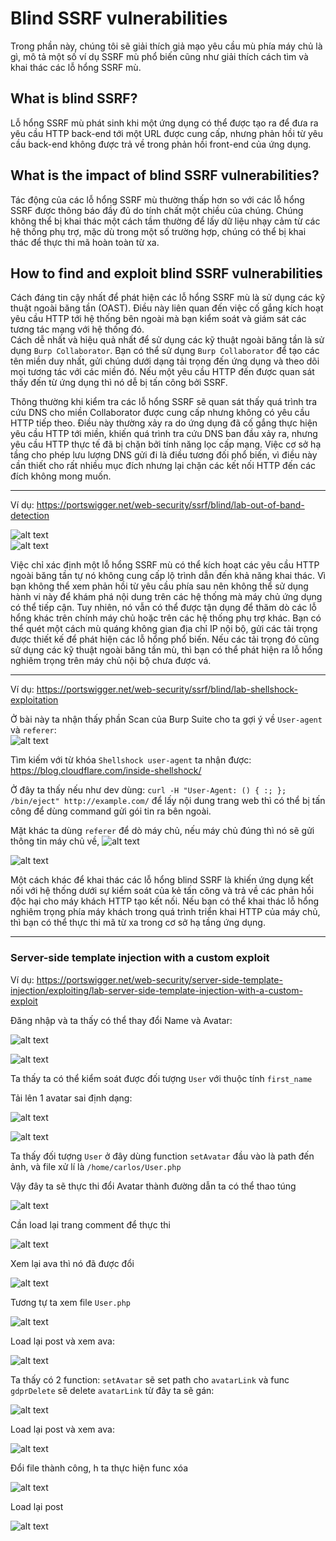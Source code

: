 # Blind SSRF vulnerabilities
Trong phần này, chúng tôi sẽ giải thích giả mạo yêu cầu mù phía máy chủ là gì, mô tả một số ví dụ SSRF mù phổ biến cũng như giải thích cách tìm và khai thác các lỗ hổng SSRF mù.
## What is blind SSRF?
Lỗ hổng SSRF mù phát sinh khi một ứng dụng có thể được tạo ra để đưa ra yêu cầu HTTP back-end tới một URL được cung cấp, nhưng phản hồi từ yêu cầu back-end không được trả về trong phản hồi front-end của ứng dụng.
## What is the impact of blind SSRF vulnerabilities?
Tác động của các lỗ hổng SSRF mù thường thấp hơn so với các lỗ hổng SSRF được thông báo đầy đủ do tính chất một chiều của chúng. Chúng không thể bị khai thác một cách tầm thường để lấy dữ liệu nhạy cảm từ các hệ thống phụ trợ, mặc dù trong một số trường hợp, chúng có thể bị khai thác để thực thi mã hoàn toàn từ xa.
## How to find and exploit blind SSRF vulnerabilities
Cách đáng tin cậy nhất để phát hiện các lỗ hổng SSRF mù là sử dụng các kỹ thuật ngoài băng tần (OAST). Điều này liên quan đến việc cố gắng kích hoạt yêu cầu HTTP tới hệ thống bên ngoài mà bạn kiểm soát và giám sát các tương tác mạng với hệ thống đó.\
Cách dễ nhất và hiệu quả nhất để sử dụng các kỹ thuật ngoài băng tần là sử dụng `Burp Collaborator`. Bạn có thể sử dụng `Burp Collaborator` để tạo các tên miền duy nhất, gửi chúng dưới dạng tải trọng đến ứng dụng và theo dõi mọi tương tác với các miền đó. Nếu một yêu cầu HTTP đến được quan sát thấy đến từ ứng dụng thì nó dễ bị tấn công bởi SSRF.

Thông thường khi kiểm tra các lỗ hổng SSRF sẽ quan sát thấy quá trình tra cứu DNS cho miền Collaborator được cung cấp nhưng không có yêu cầu HTTP tiếp theo. Điều này thường xảy ra do ứng dụng đã cố gắng thực hiện yêu cầu HTTP tới miền, khiến quá trình tra cứu DNS ban đầu xảy ra, nhưng yêu cầu HTTP thực tế đã bị chặn bởi tính năng lọc cấp mạng. Việc cơ sở hạ tầng cho phép lưu lượng DNS gửi đi là điều tương đối phổ biến, vì điều này cần thiết cho rất nhiều mục đích nhưng lại chặn các kết nối HTTP đến các đích không mong muốn.

---

Ví dụ: https://portswigger.net/web-security/ssrf/blind/lab-out-of-band-detection

![alt text](image-8.png)\
![alt text](image-9.png)

Việc chỉ xác định một lỗ hổng SSRF mù có thể kích hoạt các yêu cầu HTTP ngoài băng tần tự nó không cung cấp lộ trình dẫn đến khả năng khai thác. Vì bạn không thể xem phản hồi từ yêu cầu phía sau nên không thể sử dụng hành vi này để khám phá nội dung trên các hệ thống mà máy chủ ứng dụng có thể tiếp cận. Tuy nhiên, nó vẫn có thể được tận dụng để thăm dò các lỗ hổng khác trên chính máy chủ hoặc trên các hệ thống phụ trợ khác. Bạn có thể quét một cách mù quáng không gian địa chỉ IP nội bộ, gửi các tải trọng được thiết kế để phát hiện các lỗ hổng phổ biến. Nếu các tải trọng đó cũng sử dụng các kỹ thuật ngoài băng tần mù, thì bạn có thể phát hiện ra lỗ hổng nghiêm trọng trên máy chủ nội bộ chưa được vá.

---

Ví dụ: https://portswigger.net/web-security/ssrf/blind/lab-shellshock-exploitation

Ở bài này ta nhận thấy phần Scan của Burp Suite cho ta gợi ý về `User-agent` và `referer`:\
![alt text](image-10.png)

Tìm kiếm với từ khóa `Shellshock user-agent` ta nhận được: https://blog.cloudflare.com/inside-shellshock/

Ở đây ta thấy nếu như dev dùng: `curl -H "User-Agent: () { :; }; /bin/eject" http://example.com/` để lấy nội dung trang web thì có thể bị tấn công để dùng command gửi gói tin ra bên ngoài.

Mặt khác ta dùng `referer` để dò máy chủ, nếu máy chủ đúng thì nó sẽ gửi thông tin máy chủ về, 
![alt text](image-13.png)

![alt text](image-12.png)


Một cách khác để khai thác các lỗ hổng blind SSRF là khiến ứng dụng kết nối với hệ thống dưới sự kiểm soát của kẻ tấn công và trả về các phản hồi độc hại cho máy khách HTTP tạo kết nối. Nếu bạn có thể khai thác lỗ hổng nghiêm trọng phía máy khách trong quá trình triển khai HTTP của máy chủ, thì bạn có thể thực thi mã từ xa trong cơ sở hạ tầng ứng dụng.

---

### Server-side template injection with a custom exploit

Ví dụ: https://portswigger.net/web-security/server-side-template-injection/exploiting/lab-server-side-template-injection-with-a-custom-exploit

Đăng nhập và ta thấy có thể thay đổi Name và Avatar:

![alt text](image-14.png)

![alt text](image-15.png)

Ta thấy ta có thể kiểm soát được đối tượng `User` với thuộc tính `first_name`

Tải lên 1 avatar sai định dạng:

![alt text](image-16.png)

![alt text](image-17.png)

Ta thấy đối tượng `User` ở đây dùng function `setAvatar` đầu vào là path đến ảnh, và file xử lí là `/home/carlos/User.php`

Vậy đây ta sẽ thực thi đổi Avatar thành đường dẫn ta có thể thao túng

![alt text](image-18.png)

Cần load lại trang comment để thực thi 

![alt text](image-19.png)

Xem lại ava thì nó đã được đổi

![alt text](image-20.png)

Tương tự ta xem file `User.php`

![alt text](image-21.png)

Load lại post và xem ava:

![alt text](image-22.png)

Ta thấy có 2 function: `setAvatar` sẽ set path cho `avatarLink` và func `gdprDelete` sẽ delete `avatarLink` từ đây ta sẽ gán:

![alt text](image-23.png)

Load lại post và xem ava:

![alt text](image-24.png)

Đổi file thành công, h ta thực hiện func xóa

![alt text](image-25.png)

Load lại post 

![alt text](image-26.png)
